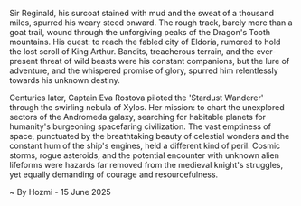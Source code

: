 
Sir Reginald, his surcoat stained with mud and the sweat of a thousand miles, spurred his weary steed onward.  The rough track, barely more than a goat trail, wound through the unforgiving peaks of the Dragon's Tooth mountains.  His quest: to reach the fabled city of Eldoria, rumored to hold the lost scroll of King Arthur.  Bandits, treacherous terrain, and the ever-present threat of wild beasts were his constant companions, but the lure of adventure, and the whispered promise of glory, spurred him relentlessly towards his unknown destiny.

Centuries later, Captain Eva Rostova piloted the 'Stardust Wanderer' through the swirling nebula of Xylos.  Her mission: to chart the unexplored sectors of the Andromeda galaxy, searching for habitable planets for humanity's burgeoning spacefaring civilization.  The vast emptiness of space, punctuated by the breathtaking beauty of celestial wonders and the constant hum of the ship's engines, held a different kind of peril.  Cosmic storms, rogue asteroids, and the potential encounter with unknown alien lifeforms were hazards far removed from the medieval knight's struggles, yet equally demanding of courage and resourcefulness.

~ By Hozmi - 15 June 2025
